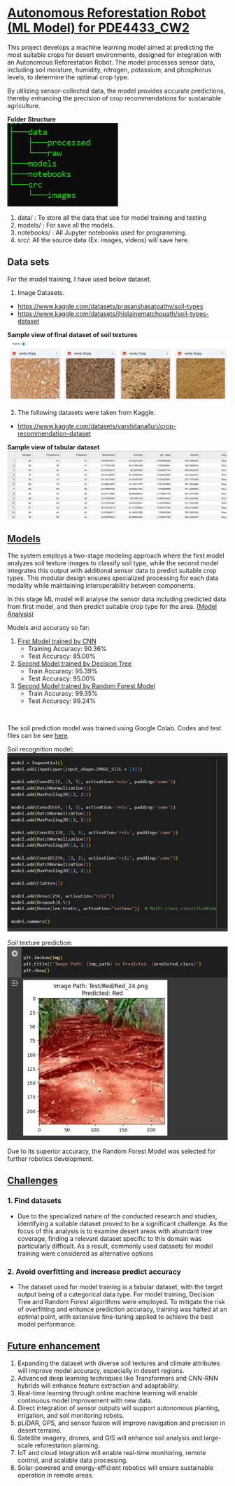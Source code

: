 # <u>Autonomous Reforestation Robot (ML Model) for PDE4433_CW2</u>

This project develops a machine learning model aimed at predicting the most suitable crops for desert environments, designed for integration with an Autonomous Reforestation Robot. The model processes sensor data, including soil moisture, humidity, nitrogen, potassium, and phosphorus levels, to determine the optimal crop type.

By utilizing sensor-collected data, the model provides accurate predictions, thereby enhancing the precision of crop recommendations for sustainable agriculture.

**Folder Structure**<br>
![Folder_Structure](src/images/folder_structure.png)

1. data/ : To store all the data that use for model training and testing
2. models/ : For save all the models.
3. notebooks/ : All Jupyter notebooks used for programming.
4. src/: All the source data (Ex. images, videos) will save here.

## Data sets
For the model training, I have used below dataset.
1. Image Datasets.
- https://www.kaggle.com/datasets/prasanshasatpathy/soil-types
- https://www.kaggle.com/datasets/jhislainematchouath/soil-types-dataset

<b>Sample view of final dataset of soil textures</b>
![DataSet](src/images/soilDataset.png)

2. The following datasets were taken from Kaggle.
- https://www.kaggle.com/datasets/varshitanalluri/crop-recommendation-dataset

<b>Sample view of tabular dataset</b>
![DataSet](src/images/dataSet.png)

## <u>Models</u>
The system employs a two-stage modeling approach where the first model analyzes soil texture images to classify soil type, while the second model integrates this output with additional sensor data to predict suitable crop types. This modular design ensures specialized processing for each data modality while maintaining interoperability between components.

In this stage ML model will analyse the sensor data including predicted data from first model, and then predict suitable crop type for the area. 
<a href="notebooks/PDE4433_CW2_FinalModelTraining.ipynb">(Model Analysis)</a> 

Models and accuracy so far: 
1. <a href="models/soilRecognizeModel/soil_clasify_model_epc15.h5">First Model trained by CNN</a>
    - Training Accuracy: 90.36%
    - Test Accuracy: 85.00%
2. <a href="models/Crop_RecommendationDT_decision_tree_model.pkl">Second Model trained by Decision Tree</a>
    - Train Accuracy: 95.39% 
    - Test Accuracy: 95.00%
2. <a href="models/Crop_RecommendationDT_random_forest_model.pkl">Second Model trained by Random Forest Model</a>
    - Train Accuracy: 99.35%
    - Test Accuracy: 99.24%

<br>

The soil prediction model was trained using Google Colab. Codes and test files can be see <a href="https://drive.google.com/drive/folders/1S1gEy1sYb-HPSGwDsGU8mo7gU-cSxGoU?usp=sharing">here</a>.


Soil recognition model:
![DataSet](src/images/soilTrainModel.png)

Soil texture prediction:
![DataSet](src/images/imagePredict.png)


Due to its superior accuracy, the Random Forest Model was selected for further robotics development.

## <u>Challenges</u>
### 1. Find datasets
- Due to the specialized nature of the conducted research and studies, identifying a suitable dataset proved to be a significant challenge. As the focus of this analysis is to examine desert areas with abundant tree coverage, finding a relevant dataset specific to this domain was particularly difficult. As a result, commonly used datasets for model training were considered as alternative options

### 2. Avoid overfitting and increase predict accuracy
- The dataset used for model training is a tabular dataset, with the target output being of a categorical data type. For model training, Decision Tree and Random Forest algorithms were employed. To mitigate the risk of overfitting and enhance prediction accuracy, training was halted at an optimal point, with extensive fine-tuning applied to achieve the best model performance.

## <u>Future enhancement</u>
1. Expanding the dataset with diverse soil textures and climate attributes will improve model accuracy, especially in desert regions.
2. Advanced deep learning techniques like Transformers and CNN-RNN hybrids will enhance feature extraction and adaptability.
3. Real-time learning through online machine learning will enable continuous model improvement with new data.
4. Direct integration of sensor outputs will support autonomous planting, irrigation, and soil monitoring robots.
5. pLiDAR, GPS, and sensor fusion will improve navigation and precision in desert terrains.
6. Satellite imagery, drones, and GIS will enhance soil analysis and large-scale reforestation planning.
7. IoT and cloud integration will enable real-time monitoring, remote control, and scalable data processing.
8. Solar-powered and energy-efficient robotics will ensure sustainable operation in remote areas.